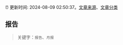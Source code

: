 :alarm_clock: 更新时间: 2024-08-09 02:50:37。[文章来源](/README.md)、[文章分类](/TAGS.md)

## 报告


> 关键字：`报告`、`月报`



